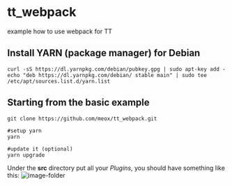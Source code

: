 # tt_webpack
example how to use webpack for TT

## Install YARN (package manager) for Debian

```
curl -sS https://dl.yarnpkg.com/debian/pubkey.gpg | sudo apt-key add -
echo "deb https://dl.yarnpkg.com/debian/ stable main" | sudo tee /etc/apt/sources.list.d/yarn.list
```

## Starting from the basic example

```
git clone https://github.com/meox/tt_webpack.git

#setup yarn
yarn

#update it (optional)
yarn upgrade
```
Under the **src** directory put all your *Plugins*, you should have something like this:
![image-folder](https://cloud.githubusercontent.com/assets/852548/25313524/50709ac2-2830-11e7-954c-1fde475afc13.png)


